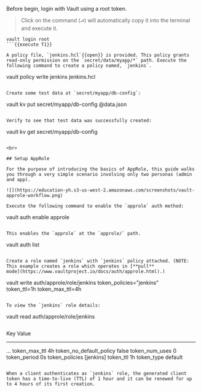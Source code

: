 Before begin, login with Vault using a root token.

> Click on the command (`⮐`) will automatically copy it into the terminal and execute it.

```
vault login root
```{{execute T1}}

A policy file, `jenkins.hcl`{{open}} is provided. This policy grants read-only permission on the `secret/data/myapp/*` path. Execute the following command to create a policy named, `jenkins`.

```
vault policy write jenkins jenkins.hcl
```{{execute T1}}

Create some test data at `secret/myapp/db-config`:

```
vault kv put secret/myapp/db-config @data.json
```{{execute T1}}

Verify to see that test data was successfully created:

```
vault kv get secret/myapp/db-config
```{{execute T1}}

<br>

## Setup AppRole

For the purpose of introducing the basics of AppRole, this guide walks you through a very simple scenario involving only two personas (admin and app).

![](https://education-yh.s3-us-west-2.amazonaws.com/screenshots/vault-approle-workflow.png)

Execute the following command to enable the `approle` auth method:

```
vault auth enable approle
```{{execute T1}}

This enables the `approle` at the `approle/` path.

```
vault auth list
```{{execute T1}}

Create a role named `jenkins` with `jenkins` policy attached. (NOTE: This example creates a role which operates in [**pull**
mode](https://www.vaultproject.io/docs/auth/approle.html).)

```
vault write auth/approle/role/jenkins token_policies="jenkins" \
      token_ttl=1h token_max_ttl=4h
```{{execute T1}}

To view the `jenkins` role details:

```
vault read auth/approle/role/jenkins
```{{execute T1}}

```
Key                        Value
---                        -----
...
token_max_ttl              4h
token_no_default_policy    false
token_num_uses             0
token_period               0s
token_policies             [jenkins]
token_ttl                  1h
token_type                 default
```

When a client authenticates as `jenkins` role, the generated client token has a time-to-live (TTL) of 1 hour and it can be renewed for up to 4 hours of its first creation.
